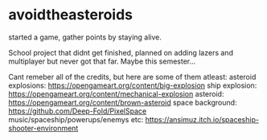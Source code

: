 # avoidtheasteroids
started a game, gather points by staying alive.

School project that didnt get finished, planned on adding lazers and multiplayer but never got that far. Maybe this semester...

Cant remeber all of the credits, but here are some of them atleast:
asteroid explosions: https://opengameart.org/content/big-explosion
ship explosion: https://opengameart.org/content/mechanical-explosion
asteroid: https://opengameart.org/content/brown-asteroid
space background: https://github.com/Deep-Fold/PixelSpace
music/spaceship/powerups/enemys etc: https://ansimuz.itch.io/spaceship-shooter-environment
